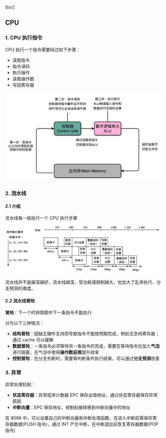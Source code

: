 [toc]



## CPU

### 1. CPU 执行指令

CPU 执行一个指令需要经过如下步骤：

- 读取指令
- 指令译码
- 执行操作
- 读取操作数
- 写回寄存器

![avatar](img/CPU执行指令.jpg)

### 2. 流水线

#### 2.1 介绍

流水线每一级执行一个 CPU 执行步骤

![avatar](img/流水线模型.jpg)

流水线并不是越深越好，流水线越深，受功耗墙限制越大，也加大了乱序执行、分支预测的难度。



#### 2.2 流水线冒险

**冒险**：下一个时钟周期中下一条指令不能执行

分为以下三种情况：

- **结构冒险**：因缺乏硬件支持而导致指令不能按预期完成，例如无空闲寄存器；通过 cache 可以缓解
- **数据冒险**：一条指令必须等待另一条指令的完成，需要在等待指令后加入**气泡**进行阻塞，在气泡中使用**操作数前推**提升效率
- **控制冒险**：在分支判断时，需要等判断条件执行结束，可以通过**分支预测**改善



### 3. 异常

异常处理机制：

- **状态寄存器**：异常程序计数器 EPC 保存出错地址，通过状态寄存器保存异常原因
- **中断向量**：EPC 保存地址，控制权被转移到中断向量中的地址

在 8086 中，可以设置自己的中断向量和中断处理函数，在进入中断前需保存寄存器数据(PUSH 指令)，通过 INT 产生中断，在中断退出前恢复寄存器数据(POP 指令)